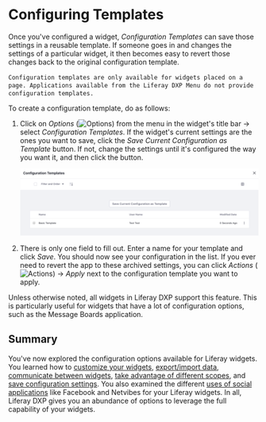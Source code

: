 # Configuring Templates

Once you've configured a widget, *Configuration Templates* can save those settings in a reusable template. If someone goes in and changes the settings of a particular widget, it then becomes easy to revert those changes back to the original configuration template.

```{note}
Configuration templates are only available for widgets placed on a page. Applications available from the Liferay DXP Menu do not provide configuration templates.
```

To create a configuration template, do as follows:

1. Click on *Options* (![Options](../../../../images/icon-app-options.png)) from the menu in the widget's title bar &rarr; select *Configuration Templates*. If the widget's current settings are the ones you want to save, click the *Save Current Configuration as Template* button. If not, change the settings until it's configured the way you want it, and then click the button.

    ![Create a configuration template to save your app's configuration settings.](./configuring-templates/images/01.png)

1. There is only one field to fill out. Enter a name for your template and click *Save*. You should now see your configuration in the list. If you ever need to revert the app to these archived settings, you can click *Actions* (![Actions](../../../../images/icon-actions.png)) &rarr; *Apply* next to the configuration template you want to apply.

Unless otherwise noted, all widgets in Liferay DXP support this feature. This is particularly useful for widgets that have a lot of configuration options, such as the Message Boards application.

## Summary

You've now explored the configuration options available for Liferay widgets. You learned how to [customize your widgets](./look-and-feel-configuration.md), [export/import data](./exporting-importing-widget-data.md), [communicate between widgets](./communication-between-widgets.md), [take advantage of different scopes](./setting-widget-scopes.md), and [save configuration settings](./configuring-templates.md). You also examined the different [uses of social applications](./sharing-widgets-with-other-sites.md) like Facebook and Netvibes for your Liferay widgets. In all, Liferay DXP gives you an abundance of options to leverage the full capability of your widgets.
